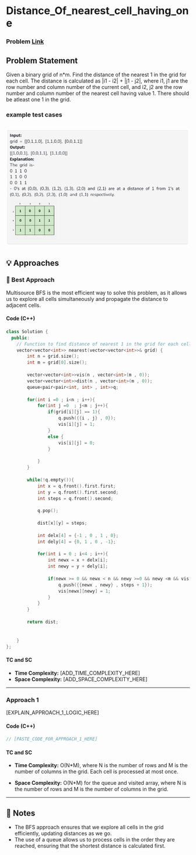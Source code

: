 # Distance_Of_nearest_cell_having_one

### Problem [Link](https://www.geeksforgeeks.org/problems/distance-of-nearest-cell-having-1-1587115620/1)

## Problem Statement
Given a binary grid of n*m. Find the distance of the nearest 1 in the grid for each cell.
The distance is calculated as |i1  - i2| + |j1 - j2|, where i1, j1 are the row number and column number of the current cell, and i2, j2 are the row number and column number of the nearest cell having value 1. There should be atleast one 1 in the grid.

### example test cases
![alt text](image-9.png)
---
## 💡 Approaches

### 📌 Best Approach 
Multisource BFS is the most efficient way to solve this problem, as it allows us to explore all cells simultaneously and propagate the distance to adjacent cells.
#### Code (C++)
```cpp
class Solution {
  public:
    // Function to find distance of nearest 1 in the grid for each cell.
    vector<vector<int>> nearest(vector<vector<int>>& grid) {
        int n = grid.size();
        int m = grid[0].size();
        
        vector<vector<int>>vis(n , vector<int>(m , 0));
        vector<vector<int>>dist(n , vector<int>(m , 0));
        queue<pair<pair<int, int> , int>>q;
        
        for(int i =0 ; i<n ; i++){
            for(int j =0  ; j<m ; j++){
                if(grid[i][j] == 1){
                    q.push({{i , j} , 0});
                    vis[i][j] = 1;
                }
                else {
                    vis[i][j] = 0;
                }
                
            }
        }
        
        while(!q.empty()){
            int x = q.front().first.first;
            int y = q.front().first.second;
            int steps = q.front().second;
            
            q.pop(); 
            
            dist[x][y] = steps;
            
            int delx[4] = {-1 , 0 , 1 , 0};
            int dely[4] = {0, 1 , 0 , -1};
            
            for(int i = 0 ; i<4 ; i++){
                int newx = x + delx[i];
                int newy = y + dely[i];
                
                if(newx >= 0 && newx < n && newy >=0 && newy <m && vis[newx][newy] == 0){
                    q.push({{newx , newy} , steps + 1});
                    vis[newx][newy] = 1;
                }
            }
        }
        
        return dist;
        

    }
};
```
#### TC and SC
- **Time Complexity:** [ADD_TIME_COMPLEXITY_HERE]
- **Space Complexity:** [ADD_SPACE_COMPLEXITY_HERE]

---

### Approach 1
[EXPLAIN_APPROACH_1_LOGIC_HERE]
#### Code (C++)
```cpp
// [PASTE_CODE_FOR_APPROACH_1_HERE]

```
#### TC and SC
- **Time Complexity:** O(N*M), where N is the number of rows and M is the number of columns in the grid. Each cell is processed at most once.

- **Space Complexity:** O(N*M) for the queue and visited array, where N is the number of rows and M is the number of columns in the grid. 
 
---

## 📝 Notes
- The BFS approach ensures that we explore all cells in the grid efficiently, updating distances as we go.
- The use of a queue allows us to process cells in the order they are reached, ensuring that the shortest distance is calculated first.
